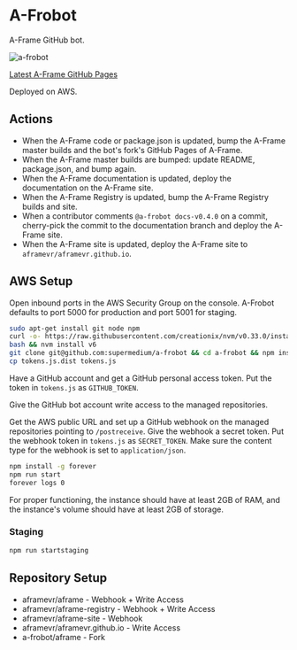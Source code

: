 # A-Frobot

A-Frame GitHub bot.

![a-frobot](https://avatars0.githubusercontent.com/u/24716791?v=3&s=460)

[Latest A-Frame GitHub Pages](https://a-frobot.github.io/aframe/)

Deployed on AWS.

## Actions

- When the A-Frame code or package.json is updated, bump the A-Frame master
  builds and the bot's fork's GitHub Pages of A-Frame.
- When the A-Frame master builds are bumped: update README, package.json, and bump again.
- When the A-Frame documentation is updated, deploy the documentation on the A-Frame site.
- When the A-Frame Registry is updated, bump the A-Frame Registry builds and site.
- When a contributor comments `@a-frobot docs-v0.4.0` on a commit, cherry-pick
  the commit to the documentation branch and deploy the A-Frame site.
- When the A-Frame site is updated, deploy the A-Frame site to `aframevr/aframevr.github.io`.

## AWS Setup

Open inbound ports in the AWS Security Group on the console. A-Frobot defaults
to port 5000 for production and port 5001 for staging.

```sh
sudo apt-get install git node npm
curl -o- https://raw.githubusercontent.com/creationix/nvm/v0.33.0/install.sh | bash
bash && nvm install v6
git clone git@github.com:supermedium/a-frobot && cd a-frobot && npm install
cp tokens.js.dist tokens.js
```

Have a GitHub account and get a GitHub personal access token. Put the token
in `tokens.js` as `GITHUB_TOKEN`.

Give the GitHub bot account write access to the managed repositories.

Get the AWS public URL and set up a GitHub webhook on the managed repositories
pointing to `/postreceive`. Give the webhook a secret token. Put the webhook
token in `tokens.js` as `SECRET_TOKEN`. Make sure the content type for the
webhook is set to `application/json`.

```sh
npm install -g forever
npm run start
forever logs 0
```

For proper functioning, the instance should have at least 2GB of RAM, and the
instance's volume should have at least 2GB of storage.

### Staging

```sh
npm run startstaging
```

## Repository Setup

- aframevr/aframe - Webhook + Write Access
- aframevr/aframe-registry - Webhook + Write Access
- aframevr/aframe-site - Webhook
- aframevr/aframevr.github.io - Write Access
- a-frobot/aframe - Fork
